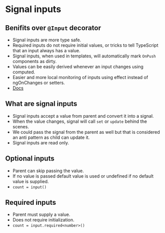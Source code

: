 # Signal inputs

## Benifits over `@Input` decorator

- Signal inputs are more type safe.
- Required inputs do not require initial values, or tricks to tell TypeScript that an input always has a value.
- Signal inputs, when used in templates, will automatically mark `OnPush` components as dirty.
- Values can be easily derived whenever an input changes using computed.
- Easier and more local monitoring of inputs using effect instead of ngOnChanges or setters.
- [Docs](https://angular.dev/guide/signals/inputs#why-should-we-use-signal-inputs-and-not-input)

## What are signal inputs

- Signal inputs accept a value from parent and convert it into a signal.
- When the value changes, signal will call `set` or `update` behind the scenes.
- We could pass the signal from the parent as well but that is considered an anti pattern as child can update it.
- Signal inputs are read only.

## Optional inputs

- Parent can skip passing the value.
- If no value is passed default value is used or undefined if no default value is supplied.
- `count = input()`

## Required inputs

- Parent must supply a value.
- Does not require initialization.
- `count = input.required<number>()`
